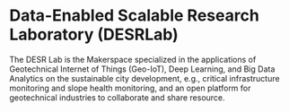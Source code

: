 # Data-Enabled Scalable Research Laboratory (DESRLab)

The DESR Lab is the Makerspace specialized in the applications of Geotechnical Internet of Things (Geo-IoT), Deep Learning, and Big Data Analytics on the sustainable city development, e.g., critical infrastructure monitoring and slope health monitoring, and an open platform for geotechnical industries to collaborate and share resource.
